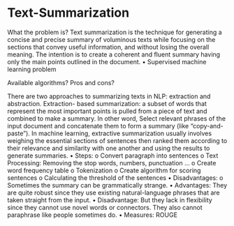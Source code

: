 # Text-Summarization

What the problem is? 
Text summarization is the technique for generating a concise and precise summary of voluminous texts while focusing on the sections that convey useful information, and without losing the overall meaning. The intention is to create a coherent and fluent summary having only the main points outlined in the document.
•	Supervised machine learning problem

Available algorithms? Pros and cons?

 There are two approaches to summarizing texts in NLP: extraction and abstraction.
Extraction- based summarization: a subset of words that represent the most important points is pulled from a piece of text and combined to make a summary. In other word, Select relevant phrases of the input document and concatenate them to form a summary (like “copy-and-paste”). In machine learning, extractive summarization usually involves weighing the essential sections of sentences then ranked them according to their relevance and similarity with one another and using the results to generate summaries.
•	Steps:
o	Convert paragraph into sentences
o	Text Processing: Removing the stop words, numbers, punctuation …
o	Create word frequency table
o	Tokenization
o	Create algorithm for scoring sentences
o	Calculating the threshold of the sentences
•	Disadvantages:
o	Sometimes the summary can be grammatically strange.
•	Advantages: They are quite robust since they use existing natural-language phrases that are taken straight from the input.
•	Disadvantage: But they lack in flexibility since they cannot use novel words or connectors. They also cannot paraphrase like people sometimes do.
•	Measures: ROUGE

